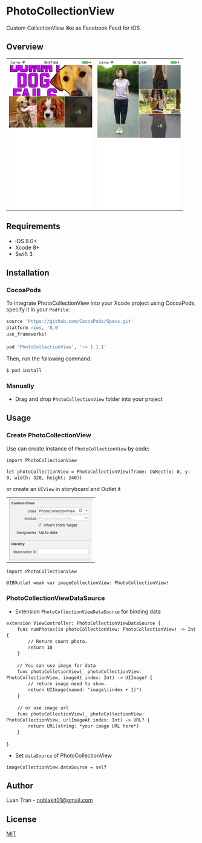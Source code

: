 # PhotoCollectionView
Custom CollectionView like as Facebook Feed for iOS 

## Overview

<table>
  <tr>
    <th>
      <img src="Example/demo1.png" width="220"/>
    </th>
    <th>
      <img src="Example/demo2.png" width="220"/>
    </th>
  </tr>
</table>

## Requirements

* iOS 8.0+
* Xcode 8+
* Swift 3

## Installation

### CocoaPods

To integrate PhotoCollectionView into your Xcode project using CocoaPods, specify it in your `Podfile`:

```ruby
source 'https://github.com/CocoaPods/Specs.git'
platform :ios, '8.0'
use_frameworks!

pod 'PhotoCollectionView', '~> 1.1.1' 
```

Then, run the following command:

```bash
$ pod install
```

### Manually
- Drag and drop `PhotoCollectionView` folder into your project

## Usage

### Create PhotoCollectionView
Use can create instance of `PhotoCollectionView` by code:

```
import PhotoCollectionView
```

```
let photoCollectionView = PhotoCollectionView(frame: CGRect(x: 0, y: 0, width: 320, height: 240))
```

or create an `UIView` in storyboard and Outlet it

<table>
  <tr>
    <th>
      <img src="Example/storyboard.png" width="220"/>
    </th>
  </tr>
</table>

```
import PhotoCollectionView
```
```
@IBOutlet weak var imageCollectionView: PhotoCollectionView!
```

### PhotoCollectionViewDataSource

- Extension `PhotoCollectionViewDataSource` for binding data

```
extension ViewController: PhotoCollectionViewDataSource {
    func numPhotos(in photoCollectionView: PhotoCollectionView) -> Int {
        // Return count photo.
        return 10
    }
    
    // You can use image for data
    func photoColletionView(_ photoCollectionView: PhotoCollectionView, imageAt index: Int) -> UIImage? {
    	// return image need to show.
        return UIImage(named: "image\(index + 1)")
    }

    // or use image url
    func photoCollectionView(_ photoCollectionView: PhotoCollectionView, urlImageAt index: Int) -> URL? {
        return URL(string: *your image URL here*)
    }

}
```

- Set `dataSource` of PhotoCollectionView

```
imageCollectionView.dataSource = self
```

## Author

Luan Tran - noblakit01@gmail.com

## License
[MIT](http://thi.mit-license.org/)


